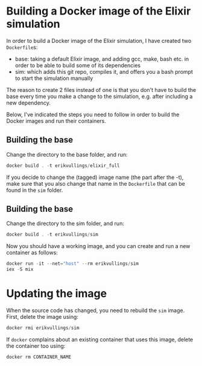 # Building a Docker image of the Elixir simulation

In order to build a Docker image of the Elixir simulation, I have created two `Dockerfile`s:
- base: taking a default Elixir image, and adding gcc, make, bash etc. in order to be able to build some of its dependencies
- sim: which adds this git repo, compiles it, and offers you a bash prompt to start the simulation manually

The reason to create 2 files instead of one is that you don't have to build the base every time you make a change to the simulation, e.g. after including a new dependency.

Below, I've indicated the steps you need to follow in order to build the Docker images and run their containers.

## Building the base

Change the directory to the base folder, and run:
```c
docker build . -t erikvullings/elixir_full
```
If you decide to change the (tagged) image name (the part after the -t), make sure that you also change that name in the `Dockerfile` that can be found in the `sim` folder.

## Building the base

Change the directory to the sim folder, and run:
```c
docker build . -t erikvullings/sim
```

Now you should have a working image, and you can create and run a new container as follows:
```c
docker run -it --net="host" --rm erikvullings/sim
iex -S mix
```

# Updating the image
When the source code has changed, you need to rebuild the `sim` image. First, delete the image using:
```c
docker rmi erikvullings/sim
```
If `docker` complains about an existing container that uses this image, delete the container too using:
```c
docker rm CONTAINER_NAME
```


